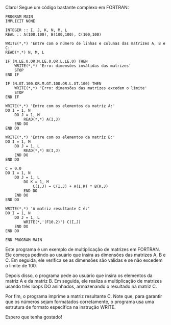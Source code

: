 Claro! Segue um código bastante complexo em FORTRAN:

```
PROGRAM MAIN
IMPLICIT NONE

INTEGER :: I, J, K, N, M, L
REAL :: A(100,100), B(100,100), C(100,100)

WRITE(*,*) 'Entre com o número de linhas e colunas das matrizes A, B e C:'
READ(*,*) N, M, L

IF (N.LE.0.OR.M.LE.0.OR.L.LE.0) THEN
    WRITE(*,*) 'Erro: dimensões inválidas das matrizes'
    STOP
END IF

IF (N.GT.100.OR.M.GT.100.OR.L.GT.100) THEN
    WRITE(*,*) 'Erro: dimensões das matrizes excedem o limite'
    STOP
END IF

WRITE(*,*) 'Entre com os elementos da matriz A:'
DO I = 1, N
    DO J = 1, M
        READ(*,*) A(I,J)
    END DO
END DO

WRITE(*,*) 'Entre com os elementos da matriz B:'
DO I = 1, M
    DO J = 1, L
        READ(*,*) B(I,J)
    END DO
END DO

C = 0.0
DO I = 1, N
    DO J = 1, L
        DO K = 1, M
            C(I,J) = C(I,J) + A(I,K) * B(K,J)
        END DO
    END DO
END DO

WRITE(*,*) 'A matriz resultante C é:'
DO I = 1, N
    DO J = 1, L
        WRITE(*,'(F10.2)') C(I,J)
    END DO
END DO

END PROGRAM MAIN
```

Este programa é um exemplo de multiplicação de matrizes em FORTRAN. Ele começa pedindo ao usuário que insira as dimensões das matrizes A, B e C. Em seguida, ele verifica se as dimensões são válidas e se não excedem o limite de 100.

Depois disso, o programa pede ao usuário que insira os elementos da matriz A e da matriz B. Em seguida, ele realiza a multiplicação de matrizes usando três loops DO aninhados, armazenando o resultado na matriz C.

Por fim, o programa imprime a matriz resultante C. Note que, para garantir que os números sejam formatados corretamente, o programa usa uma estrutura de formato específica na instrução WRITE.

Espero que tenha gostado!